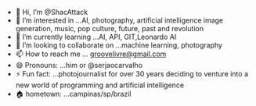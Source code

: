 - 👋 Hi, I’m @ShacAttack
- 👀 I’m interested in ...AI, photography, artificial intelligence image generation, music, pop culture, future, past and revolution
- 🌱 I’m currently learning ...AI, API, GIT,Leonardo AI
- 💞️ I’m looking to collaborate on ...machine learning, photography
- 📫 How to reach me ... groovelivre@gmail.com 
- 😄 Pronouns: ...him or @serjaocarvalho 
- ⚡ Fun fact: ...photojournalist for over 30 years deciding to venture into a new world of programming and artificial intelligence
- 🏠 hometown: ...campinas/sp/brazil
<!---
ShacAttack/ShacAttack is a ✨ special ✨ repository because its `README.md` (this file) appears on your GitHub profile.
You can click the Preview link to take a look at your changes.
--->
